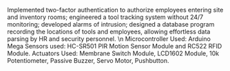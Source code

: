 Implemented two-factor authentication to authorize employees entering site and inventory rooms; engineered a tool tracking system without 24/7 monitoring; developed alarms of intrusion; designed a database program recording the locations of tools and employees, allowing effortless data parsing by HR and security personnel.
\n Microcontroller Used: Arduino Mega
Sensors used: HC-SR501 PIR Motion Sensor Module and RC522 RFID Module.
Actuators Used: Membrane Switch Module, LCD1602 Module, 10k Potentiometer, Passive Buzzer, Servo Motor, Pushbutton.
